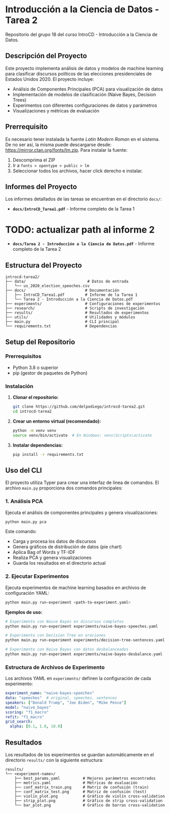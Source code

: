 # Introducción a la Ciencia de Datos - Tarea 2

Repositorio del grupo 18 del curso IntroCD - Introducción a la Ciencia de Datos.

## Descripción del Proyecto

Este proyecto implementa análisis de datos y modelos de machine learning para clasificar discursos políticos de las elecciones presidenciales de Estados Unidos 2020. El proyecto incluye:

- Análisis de Componentes Principales (PCA) para visualización de datos
- Implementación de modelos de clasificación (Naive Bayes, Decision Trees)
- Experimentos con diferentes configuraciones de datos y parámetros
- Visualizaciones y métricas de evaluación

## Prerrequisito

Es necesario tener instalada la fuente *Latin Modern Roman* en el sistema. De no ser así, la misma puede descargarse desde: https://mirror.ctan.org/fonts/lm.zip.
Para instalar la fuente:

1. Descomprima el ZIP
2. Ir a `fonts > opentype > public > lm`
3. Seleccionar todos los archivos, hacer click derecho e instalar.

## Informes del Proyecto

Los informes detallados de las tareas se encuentran en el directorio `docs/`:

- **`docs/IntroCD_Tarea1.pdf`** - Informe completo de la Tarea 1
# TODO: actualizar path al informe 2
- **`docs/Tarea 2 - Introducción a la Ciencia de Datos.pdf`** - Informe completo de la Tarea 2

## Estructura del Proyecto

```
introcd-tarea2/
├── data/                           # Datos de entrada
│   └── us_2020_election_speeches.csv
├── docs/                          # Documentación
│   ├── IntroCD_Tarea1.pdf         # Informe de la Tarea 1
│   └── Tarea 2 - Introducción a la Ciencia de Datos.pdf
├── experiments/                   # Configuraciones de experimentos
├── research/                      # Scripts de investigación
├── results/                       # Resultados de experimentos
├── utils/                         # Utilidades y módulos
├── main.py                        # CLI principal
└── requirements.txt               # Dependencias
```

## Setup del Repositorio

### Prerrequisitos

- Python 3.8 o superior
- pip (gestor de paquetes de Python)

### Instalación

1. **Clonar el repositorio:**
   ```bash
   git clone https://github.com/delpodiego/introcd-tarea2.git
   cd introcd-tarea2
   ```

2. **Crear un entorno virtual (recomendado):**
   ```bash
   python -m venv venv
   source venv/bin/activate  # En Windows: venv\Scripts\activate
   ```

3. **Instalar dependencias:**
   ```bash
   pip install -r requirements.txt
   ```

## Uso del CLI

El proyecto utiliza Typer para crear una interfaz de línea de comandos. El archivo `main.py` proporciona dos comandos principales:

### 1. Análisis PCA

Ejecuta el análisis de componentes principales y genera visualizaciones:

```bash
python main.py pca
```

Este comando:
- Carga y procesa los datos de discursos
- Genera gráficos de distribución de datos (pie chart)
- Aplica Bag of Words y TF-IDF
- Realiza PCA y genera visualizaciones
- Guarda los resultados en el directorio actual

### 2. Ejecutar Experimentos

Ejecuta experimentos de machine learning basados en archivos de configuración YAML:

```bash
python main.py run-experiment <path-to-experiment.yaml>
```

**Ejemplos de uso:**
```bash
# Experimento con Naive Bayes en discursos completos
python main.py run-experiment experiments/naive-bayes-speeches.yaml

# Experimento con Decision Tree en oraciones
python main.py run-experiment experiments/decision-tree-sentences.yaml

# Experimento con Naive Bayes con datos desbalanceados
python main.py run-experiment experiments/naive-bayes-desbalance.yaml
```

### Estructura de Archivos de Experimento

Los archivos YAML en `experiments/` definen la configuración de cada experimento:

```yaml
experiment_name: "naive-bayes-speeches"
data: "speeches"  # original, speeches, sentences
speakers: ["Donald Trump", "Joe Biden", "Mike Pence"]
model: "naive_bayes"
scoring: "f1_macro"
refit: "f1_macro"
grid_search:
  alpha: [0.1, 1.0, 10.0]
```


## Resultados

Los resultados de los experimentos se guardan automáticamente en el directorio `results/` con la siguiente estructura:

```
results/
└── <experiment-name>/
    ├── best_params.yaml          # Mejores parámetros encontrados
    ├── metrics.yaml              # Métricas de evaluación
    ├── conf_matrix_train.png     # Matriz de confusión (train)
    ├── conf_matrix_test.png      # Matriz de confusión (test)
    ├── violin_plot.png           # Gráfico de violín cross-validation
    ├── strip_plot.png            # Gráfico de strip cross-validation
    └── bar_plot.png              # Gráfico de barras cross-validation
```

